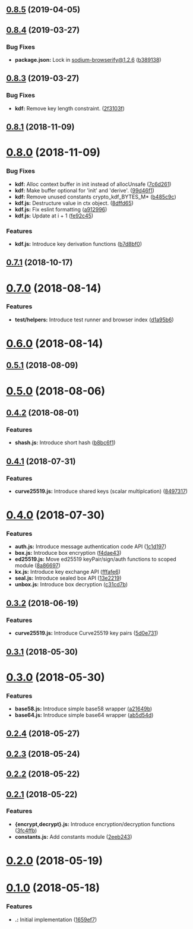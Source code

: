 ## [0.8.5](https://github.com/AraBlocks/ara-crypto/compare/0.8.4...0.8.5) (2019-04-05)



## [0.8.4](https://github.com/AraBlocks/ara-crypto/compare/0.8.3...0.8.4) (2019-03-27)


### Bug Fixes

* **package.json:** Lock in sodium-browserify@1.2.6 ([b389138](https://github.com/AraBlocks/ara-crypto/commit/b389138))



## [0.8.3](https://github.com/AraBlocks/ara-crypto/compare/0.8.1...0.8.3) (2019-03-27)


### Bug Fixes

* **kdf:** Remove key length constraint. ([2f3103f](https://github.com/AraBlocks/ara-crypto/commit/2f3103f))



## [0.8.1](https://github.com/AraBlocks/ara-crypto/compare/0.8.0...0.8.1) (2018-11-09)



# [0.8.0](https://github.com/AraBlocks/ara-crypto/compare/0.7.1...0.8.0) (2018-11-09)


### Bug Fixes

* **kdf:** Alloc context buffer in init instead of allocUnsafe ([7c6d261](https://github.com/AraBlocks/ara-crypto/commit/7c6d261))
* **kdf:** Make buffer optional for 'init' and 'derive'. ([99d46f1](https://github.com/AraBlocks/ara-crypto/commit/99d46f1))
* **kdf:** Remove unused constants crypto_kdf_BYTES_M* ([b485c9c](https://github.com/AraBlocks/ara-crypto/commit/b485c9c))
* **kdf.js:** Destructure value in ctx object. ([8dffd65](https://github.com/AraBlocks/ara-crypto/commit/8dffd65))
* **kdf.js:** Fix eslint formatting ([a912996](https://github.com/AraBlocks/ara-crypto/commit/a912996))
* **kdf.js:** Update at i + 1 ([fe92c45](https://github.com/AraBlocks/ara-crypto/commit/fe92c45))


### Features

* **kdf.js:** Introduce key derivation functions ([b7d8bf0](https://github.com/AraBlocks/ara-crypto/commit/b7d8bf0))



## [0.7.1](https://github.com/AraBlocks/ara-crypto/compare/0.7.0...0.7.1) (2018-10-17)



# [0.7.0](https://github.com/AraBlocks/ara-crypto/compare/0.6.0...0.7.0) (2018-08-14)


### Features

* **test/helpers:** Introduce test runner and browser index ([d1a95b6](https://github.com/AraBlocks/ara-crypto/commit/d1a95b6))



# [0.6.0](https://github.com/AraBlocks/ara-crypto/compare/0.5.1...0.6.0) (2018-08-14)



## [0.5.1](https://github.com/AraBlocks/ara-crypto/compare/0.5.0...0.5.1) (2018-08-09)



# [0.5.0](https://github.com/AraBlocks/ara-crypto/compare/0.4.2...0.5.0) (2018-08-06)



## [0.4.2](https://github.com/AraBlocks/ara-crypto/compare/0.4.1...0.4.2) (2018-08-01)


### Features

* **shash.js:** Introduce short hash ([b8bc6f1](https://github.com/AraBlocks/ara-crypto/commit/b8bc6f1))



## [0.4.1](https://github.com/AraBlocks/ara-crypto/compare/0.4.0...0.4.1) (2018-07-31)


### Features

* **curve25519.js:** Introduce shared keys (scalar multiplcation) ([8497317](https://github.com/AraBlocks/ara-crypto/commit/8497317))



# [0.4.0](https://github.com/AraBlocks/ara-crypto/compare/0.3.2...0.4.0) (2018-07-30)


### Features

* **auth.js:** Introduce message authentication code API ([1c1d197](https://github.com/AraBlocks/ara-crypto/commit/1c1d197))
* **box.js:** Introduce box encryption ([f4dae43](https://github.com/AraBlocks/ara-crypto/commit/f4dae43))
* **ed25519.js:** Move ed25519 keyPair/sign/auth functions to scoped module ([8a86697](https://github.com/AraBlocks/ara-crypto/commit/8a86697))
* **kx.js:** Introduce key exchange API ([fffafe6](https://github.com/AraBlocks/ara-crypto/commit/fffafe6))
* **seal.js:** Introduce sealed box API ([13e2219](https://github.com/AraBlocks/ara-crypto/commit/13e2219))
* **unbox.js:** Introduce box decryption ([c31cd7b](https://github.com/AraBlocks/ara-crypto/commit/c31cd7b))



## [0.3.2](https://github.com/AraBlocks/ara-crypto/compare/0.3.1...0.3.2) (2018-06-19)


### Features

* **curve25519.js:** Introduce Curve25519 key pairs ([5d0e731](https://github.com/AraBlocks/ara-crypto/commit/5d0e731))



## [0.3.1](https://github.com/AraBlocks/ara-crypto/compare/0.3.0...0.3.1) (2018-05-30)



# [0.3.0](https://github.com/AraBlocks/ara-crypto/compare/0.2.4...0.3.0) (2018-05-30)


### Features

* **base58.js:** Introduce simple base58 wrapper ([a21649b](https://github.com/AraBlocks/ara-crypto/commit/a21649b))
* **base64.js:** Introduce simple base64 wrapper ([ab5d54d](https://github.com/AraBlocks/ara-crypto/commit/ab5d54d))



## [0.2.4](https://github.com/AraBlocks/ara-crypto/compare/0.2.3...0.2.4) (2018-05-27)



## [0.2.3](https://github.com/AraBlocks/ara-crypto/compare/0.2.2...0.2.3) (2018-05-24)



## [0.2.2](https://github.com/AraBlocks/ara-crypto/compare/0.2.1...0.2.2) (2018-05-22)



## [0.2.1](https://github.com/AraBlocks/ara-crypto/compare/0.2.0...0.2.1) (2018-05-22)


### Features

* **{encrypt,decrypt}.js:** Introduce encryption/decryption functions ([3fc4ffb](https://github.com/AraBlocks/ara-crypto/commit/3fc4ffb))
* **constants.js:** Add constants module ([2eeb243](https://github.com/AraBlocks/ara-crypto/commit/2eeb243))



# [0.2.0](https://github.com/AraBlocks/ara-crypto/compare/0.1.0...0.2.0) (2018-05-19)



# [0.1.0](https://github.com/AraBlocks/ara-crypto/compare/1659ef7...0.1.0) (2018-05-18)


### Features

* **.:** Initial implementation ([1659ef7](https://github.com/AraBlocks/ara-crypto/commit/1659ef7))



